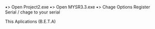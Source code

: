•> Open Project2.exe
•> Open MYSR3.3.exe
•> Chage Options Register Serial / chage to your serial 


This Aplications (B.E.T.A)
